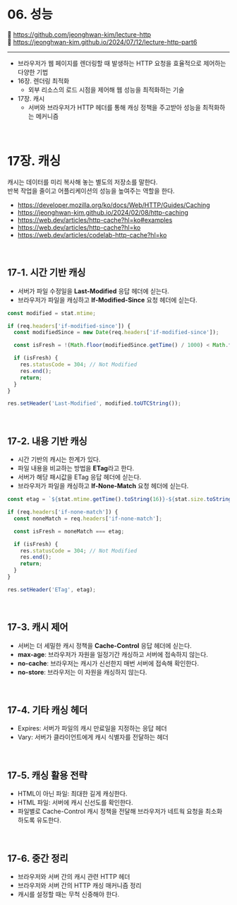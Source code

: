 # 06. 성능

🔗 https://github.com/jeonghwan-kim/lecture-http  
🔗 https://jeonghwan-kim.github.io/2024/07/12/lecture-http-part6

<hr>

- 브라우저가 웹 페이지를 렌더링할 때 발생하는 HTTP 요청을 효율적으로 제어하는 다양한 기법
- 16장. 렌더링 최적화
  - 외부 리소스의 로드 시점을 제어해 웹 성능을 최적화하는 기술
- 17장. 캐시
  - 서버와 브라우저가 HTTP 헤더를 통해 캐싱 정책을 주고받아 성능을 최적화하는 메커니즘

<br>

# 17장. 캐싱

캐시는 데이터를 미리 복사해 놓는 별도의 저장소를 말한다.  
반복 작업을 줄이고 어플리케이션의 성능을 높여주는 역할을 한다.

- https://developer.mozilla.org/ko/docs/Web/HTTP/Guides/Caching
- https://jeonghwan-kim.github.io/2024/02/08/http-caching
- https://web.dev/articles/http-cache?hl=ko#examples
- https://web.dev/articles/http-cache?hl=ko
- https://web.dev/articles/codelab-http-cache?hl=ko

<br>

## 17-1. 시간 기반 캐싱

- 서버가 파일 수정일을 **Last-Modified** 응답 헤더에 싣는다.
- 브라우저가 파일을 캐싱하고 **If-Modified-Since** 요청 헤더에 싣는다.

```javascript
const modified = stat.mtime;

if (req.headers['if-modified-since']) {
  const modifiedSince = new Date(req.headers['if-modified-since']);

  const isFresh = !(Math.floor(modifiedSince.getTime() / 1000) < Math.floor(modified.getTime() / 1000));

  if (isFresh) {
    res.statusCode = 304; // Not Modified
    res.end();
    return;
  }
}

res.setHeader('Last-Modified', modified.toUTCString());
```

<br>

## 17-2. 내용 기반 캐싱

- 시간 기반의 캐시는 한계가 있다.
- 파일 내용을 비교하는 방법을 **ETag**라고 한다.
- 서버가 해당 패시값을 ETag 응답 헤더에 싣는다.
- 브라우저가 파일을 캐싱하고 **If-None-Match** 요청 헤더에 싣는다.

```javascript
const etag = `${stat.mtime.getTime().toString(16)}-${stat.size.toString(16)}`;

if (req.headers['if-none-match']) {
  const noneMatch = req.headers['if-none-match'];

  const isFresh = noneMatch === etag;

  if (isFresh) {
    res.statusCode = 304; // Not Modified
    res.end();
    return;
  }
}

res.setHeader('ETag', etag);
```

<br>

## 17-3. 캐시 제어

- 서버는 더 세밀한 캐시 정책을 **Cache-Control** 응답 헤더에 싣는다.
- **max-age**: 브라우저가 자원을 일정기간 캐싱하고 서버에 접속하지 않는다.
- **no-cache**: 브라우저는 캐시가 신선한지 매번 서버에 접속해 확인한다.
- **no-store**: 브라우저는 이 자원을 캐싱하지 않는다.

<br>

## 17-4. 기타 캐싱 헤더

- Expires: 서버가 파일의 캐시 만료일을 지정하는 응답 헤더
- Vary: 서버가 클라이언트에게 캐시 식별자를 전달하는 헤더

<br>

## 17-5. 캐싱 활용 전략

- HTML이 아닌 파일: 최대한 길게 캐싱한다.
- HTML 파일: 서버에 캐시 신선도를 확인한다.
- 파일별로 Cache-Control 캐시 정책을 전달해 브라우저가 네트웍 요청을 최소화 하도록 유도한다.

<br>

## 17-6. 중간 정리

- 브라우저와 서버 간의 캐시 관련 HTTP 헤더
- 브라우저와 서버 간의 HTTP 캐싱 매커니즘 정리
- 캐시를 설정할 때는 무척 신중해야 한다.
